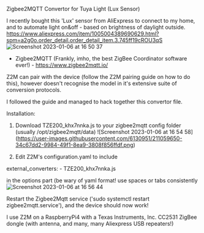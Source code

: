 Zigbee2MQTT Convertor for Tuya Light (Lux Sensor)

I recently bought this 'Lux' sensor from AliExpress to connect to my home, and to automate light on&off - based on brightness of daylight outside.
  https://www.aliexpress.com/item/1005004389690629.html?spm=a2g0o.order_detail.order_detail_item.3.745ff19cROU3qS
  ![Screenshot 2023-01-06 at 16 50 37](https://user-images.githubusercontent.com/6130951/211058846-51d8c0f3-1566-4cf4-b27f-ae4860bae39d.png)

  
* Zigbee2MQTT (Frankly, imho, the best ZigBee Coordinator software ever!) - https://www.zigbee2mqtt.io/

Z2M can pair with the device (follow the Z2M pairing guide on how to do this), 
however doesn't recognise the model in it's extensive suite of conversion protocols.

I followed the guide and managed to hack together this convertor file.

Installation:
  1. Download TZE200_khx7nnka.js to your zigbee2mqtt config folder (usually /opt/zigbee2mqtt/data)
  ![Screenshot 2023-01-06 at 16 54 58]
  (https://user-images.githubusercontent.com/6130951/211059650-34c67dd2-9984-49f1-8ea9-3808f856ffdf.png)
  
  2. Edit Z2M's configuration.yaml to include
  
  external_converters:
    - TZE200_khx7nnka.js
   
  in the options part (be wary of yaml format! use spaces or tabs consistently
    ![Screenshot 2023-01-06 at 16 56 44](https://user-images.githubusercontent.com/6130951/211059942-0dae2210-4869-45b6-aac1-e2e6ea31676a.png)

Restart the Zigbee2Mqtt service ('sudo systemctl restart zigbee2mqtt.service'), and the device should now work!

I use Z2M on a RaspberryPi4 with a Texas Instruments, Inc. CC2531 ZigBee dongle (with antenna, and many, many Aliexpress USB repeaters!)
